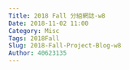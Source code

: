 ```yaml
---
Title: 2018 Fall 分組網誌-w8
Date: 2018-11-02 11:00
Category: Misc
Tags: 2018Fall
Slug: 2018-Fall-Project-Blog-w8
Author: 40623135
---
```




<!-- PELICAN_END_SUMMARY -->